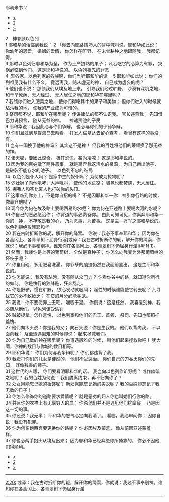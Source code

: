 ﻿





 耶利米书 2




* [<](bible/JER01.md)
* [2](bible/JER.md)
* [>](bible/JER03.md)



 
2　神眷顾以色列  
1 耶和华的话临到我说： 
2 「你去向耶路撒冷人的耳中喊叫说，耶和华如此说： 你幼年的恩爱， 婚姻的爱情， 你怎样在旷野， 在未曾耕种之地跟随我， 我都记得。  
3 那时以色列归耶和华为圣， 作为土产初熟的果子； 凡吞吃它的必算为有罪， 灾祸必临到他们。 这是耶和华说的。 以色列祖先的罪恶  
4  雅各家、以色列家的各族啊，你们当听耶和华的话。 
5 耶和华如此说： 你们的列祖见我有什么不义， 竟远离我，随从虚无的神， 自己成为虚妄的呢？  
6 他们也不说： 那领我们从埃及地上来， 引导我们经过旷野， 沙漠有深坑之地， 和干旱死荫、无人经过、 无人居住之地的耶和华在哪里呢？  
7 我领你们进入肥美之地， 使你们得吃其中的果子和美物； 但你们进入的时候就玷污我的地， 使我的产业成为可憎的。  
8 祭司都不说，耶和华在哪里呢？ 传讲律法的都不认识我。 官长违背我； 先知借巴力说预言， 随从无益的神。 　神谴责他的子民  
9 耶和华说：我因此必与你们争辩， 也必与你们的子孙争辩。  
10 你们且过到基提海岛去察看， 打发人往基达去留心查考， 看曾有这样的事没有。  
11 岂有一国换了他的神吗？ 其实这不是神！ 但我的百姓将他们的荣耀换了那无益的神。  
12 诸天哪，要因此惊奇， 极其恐慌，甚为凄凉！ 这是耶和华说的。  
13 因为我的百姓做了两件恶事， 就是离弃我这活水的泉源， 为自己凿出池子， 是破裂不能存水的池子。    以色列不忠的结局  
14  以色列是仆人吗？ 是家中生的奴仆吗？ 为何成为掠物呢？  
15 少壮狮子向他咆哮，大声吼叫， 使他的地荒凉； 城邑也都焚烧，无人居住。  
16  挪弗人和答比匿人也打破你的头顶。  
17 这事临到你身上，不是你自招的吗？ 不是因耶和华—你　神引你行路的时候， 你离弃他吗？  
18 现今你为何在埃及路上要喝西曷的水呢？ 你为何在亚述路上要喝大河的水呢？  
19 你自己的恶必惩治你； 你背道的事必责备你。 由此可知可见，你离弃耶和华—你的　神， 不存敬畏我的心， 乃为恶事，为苦事。 这是主—万军之耶和华说的。 以色列拒绝敬拜耶和华  
20 我在古时折断你的轭，解开你的绳索。 你说：我必不事奉耶和华； 因为你在各高冈上、各青翠树下屈身行淫[或译：我在古时折断你的轭，解开你的绳索，你就说：我必不事奉别神。谁知你在各高冈上、各青翠树下仍屈身行淫](#FN
1)。  
21 然而，我栽你是上等的葡萄树， 全然是真种子； 你怎么向我变为外邦葡萄树的坏枝子呢？  
22 你虽用硷、多用肥皂洗濯， 你罪孽的痕迹仍然在我面前显出。 这是主耶和华说的。  
23 你怎能说： 我没有玷污、没有随从众巴力？ 你看你谷中的路，就知道你所行的如何。 你是快行的独峰驼，狂奔乱走。  
24 你是野驴，惯在旷野， 欲心发动就吸风； 起性的时候谁能使它转去呢？ 凡寻找它的必不致疲乏； 在它的月分必能寻见。  
25 我说：你不要使脚上无鞋， 喉咙干渴。 你倒说：这是枉然。 我喜爱别神，我必随从他们。 以色列该受惩罚  
26 贼被捉拿，怎样羞愧， 以色列家和他们的君王、首领、 祭司、先知也都照样羞愧。  
27 他们向木头说：你是我的父； 向石头说：你是生我的。 他们以背向我， 不以面向我； 及至遭遇患难的时候却说： 起来拯救我们。  
28 你为自己做的神在哪里呢？ 你遭遇患难的时候， 叫他们起来拯救你吧！ 犹大啊，你神的数目与你城的数目相等。     
29 耶和华说： 你们为何与我争辩呢？ 你们都违背了我。  
30 我责打你们的儿女是徒然的， 他们不受惩治。 你们自己的刀吞灭你们的先知， 好像残害的狮子。  
31 这世代的人哪， 你们要看明耶和华的话。 我岂向以色列作旷野呢？ 或作幽暗之地呢？ 我的百姓为何说： 我们脱离约束，再不归向你了？  
32 处女岂能忘记她的妆饰呢？ 新妇岂能忘记她的美衣呢？ 我的百姓却忘记了我无数的日子！     
33 你怎么修饰你的道路要求爱情呢？ 就是恶劣的妇人你也叫她们行你的路。  
34 并且你的衣襟上有无辜穷人的血； 你杀他们并不是遇见他们挖窟窿， 乃是因这一切的事。  
35 你还说：我无辜； 耶和华的怒气必定向我消了。 看哪，我必审问你； 因你自说：我没有犯罪。  
36 你为何东跑西奔要更换你的路呢？ 你必因埃及蒙羞， 像从前因亚述蒙羞一样。  
37 你也必两手抱头从埃及出来； 因为耶和华已经弃绝你所倚靠的， 你必不因他们得顺利。 
* [<](bible/JER01.md)
* [2](bible/JER.md)
* [>](bible/JER03.md)





---


[2:20:](#V20)
或译：我在古时折断你的轭，解开你的绳索，你就说：我必不事奉别神。谁知你在各高冈上、各青翠树下仍屈身行淫




---









